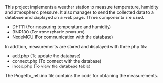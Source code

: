 This project implements a weather station to measure temperature, humidity and atmospheric pressure. 
It also manages to send the collected data to a database and displayed on a web page. 
Three components are used:

* DHT11 (For measuring temperature and humidity)
* BMP180 (For atmospheric pressure)
* NodeMCU (For communication with the database)

In addition, measurements are stored and displayed with three php fils:

* add.php (To update the database)
* connect.php (To connect with the database)
* index.php (To view the database table)

The Progetto_reti.ino file contains the code for obtaining the measurements.
